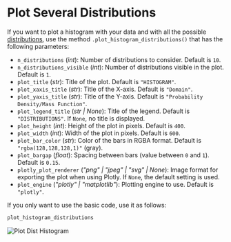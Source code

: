 # Plot Several Distributions

If you want to plot a histogram with your data and with all the possible [distributions](/documentation/distributions/distributions.md), use the method `.plot_histogram_distributions()` that has the following parameters:

- `n_distributions` (_int_): Number of distributions to consider. Default is `10`.
- `n_distributions_visible` (_int_): Number of distributions visible in the plot. Default is `1`.
- `plot_title` (_str_): Title of the plot. Default is `"HISTOGRAM"`.
- `plot_xaxis_title` (_str_): Title of the X-axis. Default is `"Domain"`.
- `plot_yaxis_title` (_str_): Title of the Y-axis. Default is `"Probability Density/Mass Function"`.
- `plot_legend_title` (_str | None_): Title of the legend. Default is `"DISTRIBUTIONS"`. If `None`, no title is displayed.
- `plot_height` (_int_): Height of the plot in pixels. Default is `400`.
- `plot_width` (_int_): Width of the plot in pixels. Default is `600`.
- `plot_bar_color` (_str_): Color of the bars in RGBA format. Default is `"rgba(128,128,128,1)"` (gray).
- `plot_bargap` (_float_): Spacing between bars (value between `0` and `1`). Default is `0.15`.
- `plotly_plot_renderer` (_"png" | "jpeg" | "svg" | None_): Image format for exporting the plot when using Plotly. If `None`, the default setting is used.
- `plot_engine` (_"plotly" | "matplotlib"_): Plotting engine to use. Default is `"plotly"`.

If you only want to use the basic code, use it as follows:

```python
plot_histogram_distributions
```

![Plot Dist Histogram](/static/fit/plot_dist_histogram.png)
